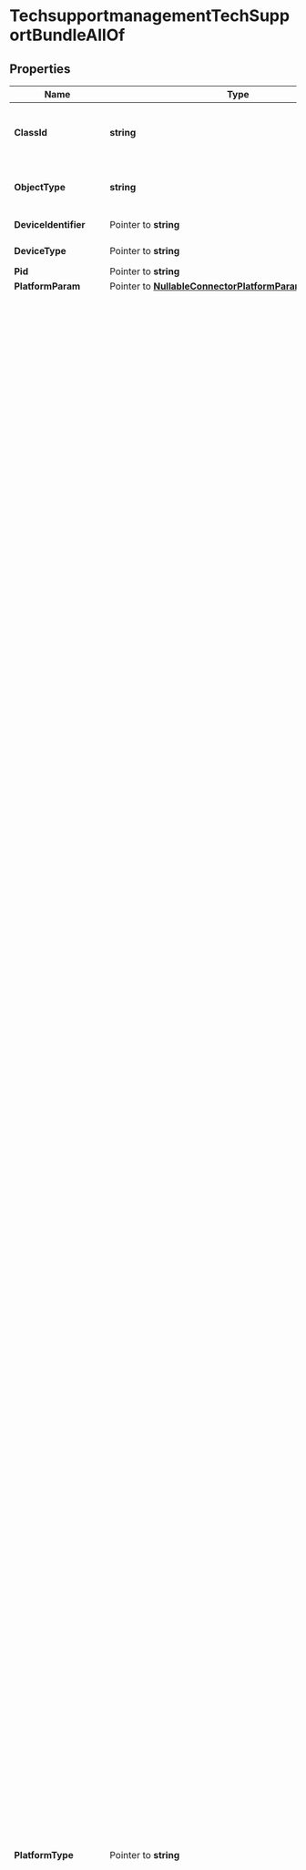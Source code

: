 # TechsupportmanagementTechSupportBundleAllOf

## Properties

Name | Type | Description | Notes
------------ | ------------- | ------------- | -------------
**ClassId** | **string** | The fully-qualified name of the instantiated, concrete type. This property is used as a discriminator to identify the type of the payload when marshaling and unmarshaling data. | [default to "techsupportmanagement.TechSupportBundle"]
**ObjectType** | **string** | The fully-qualified name of the instantiated, concrete type. The value should be the same as the &#39;ClassId&#39; property. | [default to "techsupportmanagement.TechSupportBundle"]
**DeviceIdentifier** | Pointer to **string** | The device identifier used to uniquely identify an individual device. | [optional] [readonly] 
**DeviceType** | Pointer to **string** | The device type obtained from the inventory. | [optional] [readonly] 
**Pid** | Pointer to **string** | Product identification of the device. | [optional] 
**PlatformParam** | Pointer to [**NullableConnectorPlatformParamBase**](ConnectorPlatformParamBase.md) |  | [optional] 
**PlatformType** | Pointer to **string** | The platform type of the device. * &#x60;&#x60; - The device reported an empty or unrecognized platform type. * &#x60;APIC&#x60; - An Application Policy Infrastructure Controller cluster. * &#x60;CAPIC&#x60; - A Cloud Application Policy Infrastructure Controller instance. * &#x60;DCNM&#x60; - A Data Center Network Manager instance. Data Center Network Manager (DCNM) is the network management platform for all NX-OS-enabled deployments, spanning new fabric architectures, IP Fabric for Media, and storage networking deployments for the Cisco Nexus-powered data center. * &#x60;UCSFI&#x60; - A UCS Fabric Interconnect in HA or standalone mode, which is being managed by UCS Manager (UCSM). * &#x60;UCSFIISM&#x60; - A UCS Fabric Interconnect in HA or standalone mode, managed directly by Intersight. * &#x60;IMC&#x60; - A standalone UCS Server Integrated Management Controller. * &#x60;IMCM4&#x60; - A standalone UCS M4 Server. * &#x60;IMCM5&#x60; - A standalone UCS M5 server. * &#x60;IMCRack&#x60; - A standalone UCS M6 and above server. * &#x60;UCSIOM&#x60; - An UCS Chassis IO module. * &#x60;HX&#x60; - A HyperFlex storage controller. * &#x60;HyperFlexAP&#x60; - A HyperFlex Application Platform. * &#x60;IWE&#x60; - An Intersight Workload Engine. * &#x60;UCSD&#x60; - A UCS Director virtual appliance. Cisco UCS Director automates, orchestrates, and manages Cisco and third-party hardware. * &#x60;IntersightAppliance&#x60; - A Cisco Intersight Connected Virtual Appliance. * &#x60;IntersightAssist&#x60; - A Cisco Intersight Assist. * &#x60;PureStorageFlashArray&#x60; - A Pure Storage FlashArray device. * &#x60;NexusDevice&#x60; - A generic platform type to support Nexus Network Device. This can also be extended to support all network devices later on. * &#x60;ACISwitch&#x60; - A platform type to support ACI Switches. * &#x60;NexusSwitch&#x60; - A platform type to support Cisco Nexus Switches. * &#x60;MDSSwitch&#x60; - A platform type to support Cisco MDS Switches. * &#x60;MDSDevice&#x60; - A platform type to support MDS devices. * &#x60;UCSC890&#x60; - A standalone Cisco UCSC890 server. * &#x60;RedfishServer&#x60; - A generic target type for servers that support Redfish. Current support is limited to managing HPE and Dell servers on Intersight. * &#x60;NetAppOntap&#x60; - A NetApp ONTAP storage system. * &#x60;NetAppActiveIqUnifiedManager&#x60; - A NetApp Active IQ Unified Manager. * &#x60;EmcScaleIo&#x60; - An EMC ScaleIO storage system. * &#x60;EmcVmax&#x60; - An EMC VMAX storage system. * &#x60;EmcVplex&#x60; - An EMC VPLEX storage system. * &#x60;EmcXtremIo&#x60; - An EMC XtremIO storage system. * &#x60;VmwareVcenter&#x60; - A VMware vCenter device that manages Virtual Machines. * &#x60;MicrosoftHyperV&#x60; - A Microsoft Hyper-V system that manages Virtual Machines. * &#x60;AppDynamics&#x60; - An AppDynamics controller that monitors applications. * &#x60;Dynatrace&#x60; - A software-intelligence monitoring platform that simplifies enterprise cloud complexity and accelerates digital transformation. * &#x60;NewRelic&#x60; - A software-intelligence monitoring platform that simplifies enterprise cloud complexity and accelerates digital transformation. * &#x60;ServiceNow&#x60; - A cloud-based workflow automation platform that enables enterprise organizations to improve operational efficiencies by streamlining and automating routine work tasks. * &#x60;ReadHatOpenStack&#x60; - An OpenStack target manages Virtual Machines, Physical Machines, Datacenters and Virtual Datacenters using different OpenStack services as administrative endpoints. * &#x60;CloudFoundry&#x60; - An open source cloud platform on which developers can build, deploy, run and scale applications. * &#x60;MicrosoftAzureApplicationInsights&#x60; - A feature of Azure Monitor, is an extensible Application Performance Management service for developers and DevOps professionals to monitor their live applications. * &#x60;OpenStack&#x60; - An OpenStack target manages Virtual Machines, Physical Machines, Datacenters and Virtual Datacenters using different OpenStack services as administrative endpoints. * &#x60;MicrosoftSqlServer&#x60; - A Microsoft SQL database server. * &#x60;MySqlServer&#x60; - An instance of either Oracle MySQL Database or the open source MariaDB. * &#x60;OracleDatabaseServer&#x60; - The Oracle Server is a relational database management system that provides an open, comprehensive, and integrated approach to information management. * &#x60;IBMWebSphereApplicationServer&#x60; - WebSphere Application Server (WAS) is a software product that performs the role of a web application server. More specifically it is a software framework and middleware that hosts Java based web applications. * &#x60;OracleWebLogicServer&#x60; - Oracle WebLogic Server is a unified and extensible platform for developing, deploying and running enterprise applications, such as Java, for on-premises and in the cloud. WebLogic Server offers a robust, mature, and scalable implementation of Java Enterprise Edition (EE) and Jakarta EE. * &#x60;ApacheTomcatServer&#x60; - Apache Tomcat is a web container. It allows the users to run Servlet and JAVA Server Pages that are based on the web-applications. * &#x60;JavaVirtualMachine&#x60; - The Java Virtual Machine (JVM) is the runtime engine of the Java Platform, which allows any program written in Java or other language compiled into Java bytecode to run on any computer that has a native JVM. * &#x60;RedHatJBossApplicationServer&#x60; - JBoss Application Server is an open-source, cross-platform Java application server developed by JBoss, a division of Red Hat Inc. It is an open-source implementation of Java 2 Enterprise Edition (J2EE) that is used for implementing Java applications and other Web-based applications and software. * &#x60;Kubernetes&#x60; - A Kubernetes cluster that runs containerized applications. * &#x60;AmazonWebService&#x60; - An Amazon web service target that discovers and monitors different services like EC2. It discovers entities like VMs, Volumes, regions etc. and monitors attributes like Mem, CPU, cost. * &#x60;AmazonWebServiceBilling&#x60; - An Amazon web service billing target to retrieve billing information stored in S3 bucket. * &#x60;GoogleCloudPlatform&#x60; - Google Cloud Platform (GCP), offered by Google, is a suite of cloud computing services that runs on the same infrastructure that Google uses internally for its end-user products, such as Google Search, Gmail, Google Drive, and YouTube. Alongside a set of management tools, it provides a series of modular cloud services including computing, data storage, data analytics and machine learning. Google Cloud Platform provides infrastructure as a service, platform as a service, and serverless computing environments. * &#x60;GoogleCloudPlatformBilling&#x60; - Google Cloud Platform (GCP) offers flexible ways to set up and manage billing for your resources. A billing account is how a user pays for the resources being consumed. A billing account is associated with a method of payment and access is established using Cloud IAM roles. For a resource to be deployed in a project, the project has to be associated with a billing account. More than one project can be associated with a billing account. * &#x60;MicrosoftAzureServicePrincipal&#x60; - A Microsoft Azure Service Principal target that discovers all the associated Azure subscriptions. * &#x60;MicrosoftAzureEnterpriseAgreement&#x60; - A Microsoft Azure Enterprise Agreement target that discovers cost, billing and RIs. * &#x60;MicrosoftAzureBilling&#x60; - A Microsoft Azure Billing target that discovers Billing families, Reserved Instances and Cost data. * &#x60;DellCompellent&#x60; - A Dell Compellent storage system. * &#x60;HPE3Par&#x60; - A HPE 3PAR storage system. * &#x60;RedHatEnterpriseVirtualization&#x60; - A Red Hat Enterprise Virtualization Hypervisor system that manages Virtual Machines. * &#x60;NutanixAcropolis&#x60; - A Nutanix Acropolis system that combines servers and storage into a distributed infrastructure platform. * &#x60;HPEOneView&#x60; - A HPE Oneview management system that manages compute, storage, and networking. * &#x60;ServiceEngine&#x60; - Cisco Application Services Engine. Cisco Application Services Engine is a platform to deploy and manage applications. * &#x60;HitachiVirtualStoragePlatform&#x60; - A Hitachi Virtual Storage Platform also referred to as Hitachi VSP. It includes various storage systems designed for data centers. * &#x60;IMCBlade&#x60; - An Intersight managed UCS Blade Server. * &#x60;TerraformCloud&#x60; - A Terraform Cloud account. * &#x60;TerraformAgent&#x60; - A Terraform Cloud Agent that Intersight will deploy in datacenter. The agent will execute Terraform plan for Terraform Cloud workspace configured to use the agent. * &#x60;CustomTarget&#x60; - An external endpoint added as Target that can be accessed through its HTTP API interface in Intersight Orchestrator automation workflow.Standard HTTP authentication scheme supported: Basic. * &#x60;AnsibleEndpoint&#x60; - An external endpoint added as Target that can be accessed through Ansible in Intersight Cloud Orchestrator automation workflow. * &#x60;HTTPEndpoint&#x60; - An external endpoint added as Target that can be accessed through its HTTP API interface in Intersight Orchestrator automation workflow.Standard HTTP authentication scheme supported: Basic, Bearer Token. * &#x60;SSHEndpoint&#x60; - An external endpoint added as Target that can be accessed through SSH in Intersight Cloud Orchestrator automation workflow. * &#x60;CiscoCatalyst&#x60; - A Cisco Catalyst networking switch device. * &#x60;PowerShellEndpoint&#x60; - A Windows machine on which PowerShell scripts can be executed remotely. | [optional] [default to ""]
**Serial** | Pointer to **string** | Serial number of the device. | [optional] 
**DeviceRegistration** | Pointer to [**AssetDeviceRegistrationRelationship**](AssetDeviceRegistrationRelationship.md) |  | [optional] 
**TargetResource** | Pointer to [**MoBaseMoRelationship**](MoBaseMoRelationship.md) |  | [optional] 
**TechSupportStatus** | Pointer to [**TechsupportmanagementTechSupportStatusRelationship**](TechsupportmanagementTechSupportStatusRelationship.md) |  | [optional] 

## Methods

### NewTechsupportmanagementTechSupportBundleAllOf

`func NewTechsupportmanagementTechSupportBundleAllOf(classId string, objectType string, ) *TechsupportmanagementTechSupportBundleAllOf`

NewTechsupportmanagementTechSupportBundleAllOf instantiates a new TechsupportmanagementTechSupportBundleAllOf object
This constructor will assign default values to properties that have it defined,
and makes sure properties required by API are set, but the set of arguments
will change when the set of required properties is changed

### NewTechsupportmanagementTechSupportBundleAllOfWithDefaults

`func NewTechsupportmanagementTechSupportBundleAllOfWithDefaults() *TechsupportmanagementTechSupportBundleAllOf`

NewTechsupportmanagementTechSupportBundleAllOfWithDefaults instantiates a new TechsupportmanagementTechSupportBundleAllOf object
This constructor will only assign default values to properties that have it defined,
but it doesn't guarantee that properties required by API are set

### GetClassId

`func (o *TechsupportmanagementTechSupportBundleAllOf) GetClassId() string`

GetClassId returns the ClassId field if non-nil, zero value otherwise.

### GetClassIdOk

`func (o *TechsupportmanagementTechSupportBundleAllOf) GetClassIdOk() (*string, bool)`

GetClassIdOk returns a tuple with the ClassId field if it's non-nil, zero value otherwise
and a boolean to check if the value has been set.

### SetClassId

`func (o *TechsupportmanagementTechSupportBundleAllOf) SetClassId(v string)`

SetClassId sets ClassId field to given value.


### GetObjectType

`func (o *TechsupportmanagementTechSupportBundleAllOf) GetObjectType() string`

GetObjectType returns the ObjectType field if non-nil, zero value otherwise.

### GetObjectTypeOk

`func (o *TechsupportmanagementTechSupportBundleAllOf) GetObjectTypeOk() (*string, bool)`

GetObjectTypeOk returns a tuple with the ObjectType field if it's non-nil, zero value otherwise
and a boolean to check if the value has been set.

### SetObjectType

`func (o *TechsupportmanagementTechSupportBundleAllOf) SetObjectType(v string)`

SetObjectType sets ObjectType field to given value.


### GetDeviceIdentifier

`func (o *TechsupportmanagementTechSupportBundleAllOf) GetDeviceIdentifier() string`

GetDeviceIdentifier returns the DeviceIdentifier field if non-nil, zero value otherwise.

### GetDeviceIdentifierOk

`func (o *TechsupportmanagementTechSupportBundleAllOf) GetDeviceIdentifierOk() (*string, bool)`

GetDeviceIdentifierOk returns a tuple with the DeviceIdentifier field if it's non-nil, zero value otherwise
and a boolean to check if the value has been set.

### SetDeviceIdentifier

`func (o *TechsupportmanagementTechSupportBundleAllOf) SetDeviceIdentifier(v string)`

SetDeviceIdentifier sets DeviceIdentifier field to given value.

### HasDeviceIdentifier

`func (o *TechsupportmanagementTechSupportBundleAllOf) HasDeviceIdentifier() bool`

HasDeviceIdentifier returns a boolean if a field has been set.

### GetDeviceType

`func (o *TechsupportmanagementTechSupportBundleAllOf) GetDeviceType() string`

GetDeviceType returns the DeviceType field if non-nil, zero value otherwise.

### GetDeviceTypeOk

`func (o *TechsupportmanagementTechSupportBundleAllOf) GetDeviceTypeOk() (*string, bool)`

GetDeviceTypeOk returns a tuple with the DeviceType field if it's non-nil, zero value otherwise
and a boolean to check if the value has been set.

### SetDeviceType

`func (o *TechsupportmanagementTechSupportBundleAllOf) SetDeviceType(v string)`

SetDeviceType sets DeviceType field to given value.

### HasDeviceType

`func (o *TechsupportmanagementTechSupportBundleAllOf) HasDeviceType() bool`

HasDeviceType returns a boolean if a field has been set.

### GetPid

`func (o *TechsupportmanagementTechSupportBundleAllOf) GetPid() string`

GetPid returns the Pid field if non-nil, zero value otherwise.

### GetPidOk

`func (o *TechsupportmanagementTechSupportBundleAllOf) GetPidOk() (*string, bool)`

GetPidOk returns a tuple with the Pid field if it's non-nil, zero value otherwise
and a boolean to check if the value has been set.

### SetPid

`func (o *TechsupportmanagementTechSupportBundleAllOf) SetPid(v string)`

SetPid sets Pid field to given value.

### HasPid

`func (o *TechsupportmanagementTechSupportBundleAllOf) HasPid() bool`

HasPid returns a boolean if a field has been set.

### GetPlatformParam

`func (o *TechsupportmanagementTechSupportBundleAllOf) GetPlatformParam() ConnectorPlatformParamBase`

GetPlatformParam returns the PlatformParam field if non-nil, zero value otherwise.

### GetPlatformParamOk

`func (o *TechsupportmanagementTechSupportBundleAllOf) GetPlatformParamOk() (*ConnectorPlatformParamBase, bool)`

GetPlatformParamOk returns a tuple with the PlatformParam field if it's non-nil, zero value otherwise
and a boolean to check if the value has been set.

### SetPlatformParam

`func (o *TechsupportmanagementTechSupportBundleAllOf) SetPlatformParam(v ConnectorPlatformParamBase)`

SetPlatformParam sets PlatformParam field to given value.

### HasPlatformParam

`func (o *TechsupportmanagementTechSupportBundleAllOf) HasPlatformParam() bool`

HasPlatformParam returns a boolean if a field has been set.

### SetPlatformParamNil

`func (o *TechsupportmanagementTechSupportBundleAllOf) SetPlatformParamNil(b bool)`

 SetPlatformParamNil sets the value for PlatformParam to be an explicit nil

### UnsetPlatformParam
`func (o *TechsupportmanagementTechSupportBundleAllOf) UnsetPlatformParam()`

UnsetPlatformParam ensures that no value is present for PlatformParam, not even an explicit nil
### GetPlatformType

`func (o *TechsupportmanagementTechSupportBundleAllOf) GetPlatformType() string`

GetPlatformType returns the PlatformType field if non-nil, zero value otherwise.

### GetPlatformTypeOk

`func (o *TechsupportmanagementTechSupportBundleAllOf) GetPlatformTypeOk() (*string, bool)`

GetPlatformTypeOk returns a tuple with the PlatformType field if it's non-nil, zero value otherwise
and a boolean to check if the value has been set.

### SetPlatformType

`func (o *TechsupportmanagementTechSupportBundleAllOf) SetPlatformType(v string)`

SetPlatformType sets PlatformType field to given value.

### HasPlatformType

`func (o *TechsupportmanagementTechSupportBundleAllOf) HasPlatformType() bool`

HasPlatformType returns a boolean if a field has been set.

### GetSerial

`func (o *TechsupportmanagementTechSupportBundleAllOf) GetSerial() string`

GetSerial returns the Serial field if non-nil, zero value otherwise.

### GetSerialOk

`func (o *TechsupportmanagementTechSupportBundleAllOf) GetSerialOk() (*string, bool)`

GetSerialOk returns a tuple with the Serial field if it's non-nil, zero value otherwise
and a boolean to check if the value has been set.

### SetSerial

`func (o *TechsupportmanagementTechSupportBundleAllOf) SetSerial(v string)`

SetSerial sets Serial field to given value.

### HasSerial

`func (o *TechsupportmanagementTechSupportBundleAllOf) HasSerial() bool`

HasSerial returns a boolean if a field has been set.

### GetDeviceRegistration

`func (o *TechsupportmanagementTechSupportBundleAllOf) GetDeviceRegistration() AssetDeviceRegistrationRelationship`

GetDeviceRegistration returns the DeviceRegistration field if non-nil, zero value otherwise.

### GetDeviceRegistrationOk

`func (o *TechsupportmanagementTechSupportBundleAllOf) GetDeviceRegistrationOk() (*AssetDeviceRegistrationRelationship, bool)`

GetDeviceRegistrationOk returns a tuple with the DeviceRegistration field if it's non-nil, zero value otherwise
and a boolean to check if the value has been set.

### SetDeviceRegistration

`func (o *TechsupportmanagementTechSupportBundleAllOf) SetDeviceRegistration(v AssetDeviceRegistrationRelationship)`

SetDeviceRegistration sets DeviceRegistration field to given value.

### HasDeviceRegistration

`func (o *TechsupportmanagementTechSupportBundleAllOf) HasDeviceRegistration() bool`

HasDeviceRegistration returns a boolean if a field has been set.

### GetTargetResource

`func (o *TechsupportmanagementTechSupportBundleAllOf) GetTargetResource() MoBaseMoRelationship`

GetTargetResource returns the TargetResource field if non-nil, zero value otherwise.

### GetTargetResourceOk

`func (o *TechsupportmanagementTechSupportBundleAllOf) GetTargetResourceOk() (*MoBaseMoRelationship, bool)`

GetTargetResourceOk returns a tuple with the TargetResource field if it's non-nil, zero value otherwise
and a boolean to check if the value has been set.

### SetTargetResource

`func (o *TechsupportmanagementTechSupportBundleAllOf) SetTargetResource(v MoBaseMoRelationship)`

SetTargetResource sets TargetResource field to given value.

### HasTargetResource

`func (o *TechsupportmanagementTechSupportBundleAllOf) HasTargetResource() bool`

HasTargetResource returns a boolean if a field has been set.

### GetTechSupportStatus

`func (o *TechsupportmanagementTechSupportBundleAllOf) GetTechSupportStatus() TechsupportmanagementTechSupportStatusRelationship`

GetTechSupportStatus returns the TechSupportStatus field if non-nil, zero value otherwise.

### GetTechSupportStatusOk

`func (o *TechsupportmanagementTechSupportBundleAllOf) GetTechSupportStatusOk() (*TechsupportmanagementTechSupportStatusRelationship, bool)`

GetTechSupportStatusOk returns a tuple with the TechSupportStatus field if it's non-nil, zero value otherwise
and a boolean to check if the value has been set.

### SetTechSupportStatus

`func (o *TechsupportmanagementTechSupportBundleAllOf) SetTechSupportStatus(v TechsupportmanagementTechSupportStatusRelationship)`

SetTechSupportStatus sets TechSupportStatus field to given value.

### HasTechSupportStatus

`func (o *TechsupportmanagementTechSupportBundleAllOf) HasTechSupportStatus() bool`

HasTechSupportStatus returns a boolean if a field has been set.


[[Back to Model list]](../README.md#documentation-for-models) [[Back to API list]](../README.md#documentation-for-api-endpoints) [[Back to README]](../README.md)


